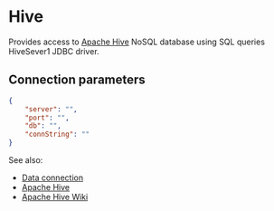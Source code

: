 <!-- TITLE: Hive -->
<!-- SUBTITLE: -->

# Hive

Provides access to [Apache Hive](https://hive.apache.org/) NoSQL database using
SQL queries HiveSever1 JDBC driver.

## Connection parameters

```json
{
    "server": "",
    "port": "",
    "db": "",
    "connString": ""
}
```

See also:

* [Data connection](../data-connection.md)
* [Apache Hive](https://hive.apache.org/)
* [Apache Hive Wiki](https://en.wikipedia.org/wiki/Apache_Hive)
